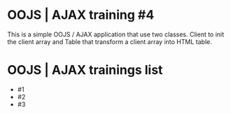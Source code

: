 # OOJS | AJAX training #4

This is a simple OOJS / AJAX application that use two classes. Client to init the client array and Table that transform a client array into HTML table.

# OOJS | AJAX trainings list
* #1
* #2
* #3

